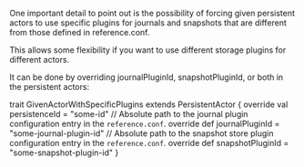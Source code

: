 One important detail to point out is the possibility of forcing given persistent actors to use specific plugins for 
journals and snapshots that are different from those defined in reference.conf. 

This allows some flexibility if you want to use different storage plugins for different actors.

It can be done by overriding journalPluginId, snapshotPluginId, or both in the persistent actors:


trait GivenActorWithSpecificPlugins extends PersistentActor {
    override val persistenceId = "some-id"
    // Absolute path to the journal plugin configuration entry in the `reference.conf`.
    override def journalPluginId = "some-journal-plugin-id"
    // Absolute path to the snapshot store plugin configuration entry in the `reference.conf`.
    override def snapshotPluginId = "some-snapshot-plugin-id"
}